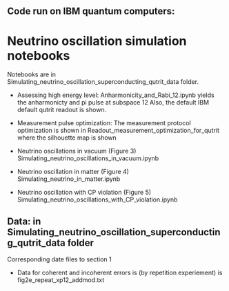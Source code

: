 ## Code run on IBM quantum computers: 
 
# Neutrino oscillation simulation notebooks
Notebooks are in Simulating_neutrino_oscillation_superconducting_qutrit_data folder.
- Assessing high energy level:
Anharmonicity_and_Rabi_12.ipynb yields the anharmonicty and pi pulse at subspace 12
Also, the default IBM default qutrit readout is shown. 
- Measurement pulse optimization:
The measurement protocol optimization is shown in Readout_measurement_optimization_for_qutrit where the silhouette map is shown

- Neutrino oscillations in vacuum (Figure 3)
Simulating_neutrino_oscillations_in_vacuum.ipynb
- Neutrino oscillation in matter (Figure 4)
Simulating_neutrino_in_matter.ipynb
- Neutrino oscillation with CP violation (Figure 5)
Simulating_neutrino_oscillations_with_CP_violation.ipynb
## Data: in Simulating_neutrino_oscillation_superconducting_qutrit_data folder
Corresponding date files to section 1 

- Data for coherent and incoherent errors is (by repetition experiement) is fig2e_repeat_xp12_addmod.txt
